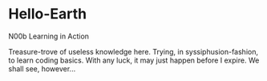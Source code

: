# Hello-Earth
N00b Learning in Action


Treasure-trove of useless knowledge here.  Trying, in syssiphusion-fashion, to learn coding basics. With any luck, it may just happen before I expire. We shall see, however...

